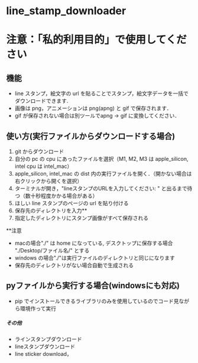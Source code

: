 # line_stamp_downloader
# 注意：「私的利用目的」で使用してください

## 機能
- line スタンプ，絵文字の url を貼ることでスタンプ，絵文字データを一括でダウンロードできます.
- 画像は png，アニメーションは png(apng) と gif で保存されます．
- gif が保存されない場合は別ツールでapng -> gif に変換してください．


## 使い方(実行ファイルからダウンロードする場合)
1. git からダウンロード
2. 自分の pc の cpu にあったファイルを選択（M1, M2, M3 は apple_silicon, intel cpu は intel_mac） 
3. apple_silicon, intel_mac の dist 内の実行ファイルを開く．（開かない場合は右クリックから開くを選択）
4. ターミナルが開き，"lineスタンプのURLを入力してください: " と出るまで待つ（数十秒程度かかる場合がある）
5. ほしい line スタンプのページの url を貼り付ける
6. 保存先のディレクトリを入力**
7. 指定したディレクトリにスタンプ画像がすべて保存される




**注意
- macの場合"./" は home になっている, デスクトップに保存する場合 "./Desktop/ファイル名/" とする
- windows の場合"./"は実行ファイルのディレクトリと同じになります
- 保存先のディレクトリがない場合自動で生成される

## pyファイルから実行する場合(windowsにも対応)
- pip でインストールできるライブラリのみを使用しているのでコード見ながら環境作って実行






##### その他
- ラインスタンプダウンロード
- lineスタンプダウンロード
- line sticker download，
